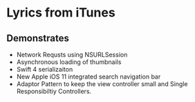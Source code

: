 #  Lyrics from iTunes

## Demonstrates
* Network Requsts using NSURLSession
* Asynchronous loading of thumbnails
* Swift 4 serializaiton
* New Apple iOS 11 integrated search navigation bar
* Adaptor Pattern to keep the view controller small and Single Responsibiltiy Controllers.

